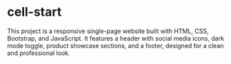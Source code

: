 # cell-start
This project is a responsive single-page website built with HTML, CSS, Bootstrap, and JavaScript. It features a header with social media icons, dark mode toggle, product showcase sections, and a footer, designed for a clean and professional look.
